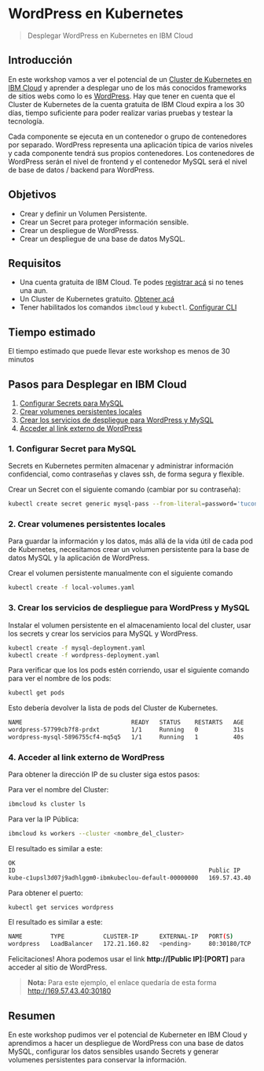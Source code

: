 # WordPress en Kubernetes
> Desplegar WordPress en Kubernetes en IBM Cloud
## Introducción

En este workshop vamos a ver el potencial de un [Cluster de Kubernetes en IBM Cloud](https://www.ibm.com/cloud/kubernetes-service) y aprender a desplegar uno de los más conocidos frameworks de sitios webs como lo es [WordPress](https://wordpress.org/). Hay que tener en cuenta que el Cluster de Kubernetes de la cuenta gratuita de IBM Cloud expira a los 30 días, tiempo suficiente para poder realizar varias pruebas y testear la tecnología.

Cada componente se ejecuta en un contenedor o grupo de contenedores por separado. WordPress representa una aplicación típica de varios niveles y cada componente tendrá sus propios contenedores. Los contenedores de WordPress serán el nivel de frontend y el contenedor MySQL será el nivel de base de datos / backend para WordPress.

## Objetivos
- Crear y definir un Volumen Persistente.
- Crear un Secret para proteger información sensible.
- Crear un despliegue de WordPresss.
- Crear un despliegue de una base de datos MySQL.

## Requisitos
- Una cuenta gratuita de IBM Cloud. Te podes [registrar acá](https://cloud.ibm.com/registration) si no tenes una aun.
- Un Cluster de Kubernetes gratuito. [Obtener acá](https://cloud.ibm.com/kubernetes/catalog/create)
- Tener habilitados los comandos `ibmcloud` y `kubectl`. [Configurar CLI](https://cloud.ibm.com/docs/containers?topic=containers-cs_cli_install)

## Tiempo estimado
El tiempo estimado que puede llevar este workshop es menos de 30 minutos

## Pasos para Desplegar en IBM Cloud
1. [Configurar Secrets para MySQL](#1-configurar-secret-para-mysql)
2. [Crear volumenes persistentes locales](#2-crear-volumenes-persistentes-locales)
3. [Crear los servicios de despliegue para WordPress y MySQL](#3-crear-los-servicios-de-despliegue-para-wordpress-y-mysql)
4. [Acceder al link externo de WordPress](#Accessing-the-external-wordpress-link)

### 1. Configurar Secret para MySQL
Secrets en Kubernetes permiten almacenar y administrar información confidencial, como contraseñas y claves ssh, de forma segura y flexible.

Crear un Secret con el siguiente comando (cambiar por su contraseña):
```bash
kubectl create secret generic mysql-pass --from-literal=password='tucontraseniasegura'
```

### 2. Crear volumenes persistentes locales
Para guardar la información y los datos, más allá de la vida útil de cada pod de Kubernetes, necesitamos crear un volumen persistente para la base de datos MySQL y la aplicación de WordPress.

Crear el volumen persistente manualmente con el siguiente comando
```bash
kubectl create -f local-volumes.yaml
```
### 3. Crear los servicios de despliegue para WordPress y MySQL
Instalar el volumen persistente en el almacenamiento local del cluster, usar los secrets y crear los servicios para MySQL y WordPress.

```bash
kubectl create -f mysql-deployment.yaml
kubectl create -f wordpress-deployment.yaml
```

Para verificar que los los pods estén corriendo, usar el siguiente comando para ver el nombre de los pods:

```bash
kubectl get pods
```

Esto debería devolver la lista de pods del Cluster de Kubernetes.

```bash
NAME                               READY   STATUS    RESTARTS   AGE
wordpress-57799cb7f8-prdxt         1/1     Running   0          31s
wordpress-mysql-5896755cf4-mq5q5   1/1     Running   1          40s
```

### 4. Acceder al link externo de WordPress
Para obtener la dirección IP de su cluster siga estos pasos:

Para ver el nombre del Cluster:
```bash
ibmcloud ks cluster ls
```
Para ver la IP Pública:
```bash
ibmcloud ks workers --cluster <nombre_del_cluster>
```
El resultado es similar a este:
```bash
OK
ID                                                       Public IP      Private IP      Flavor   State    Status   Zone    Version   
kube-c1upsl3d07j9adhlggm0-ibmkubeclou-default-00000000   169.57.43.40   10.131.75.187   free     normal   Ready
```
Para obtener el puerto:
```bash
kubectl get services wordpress
```

El resultado es similar a este:
```bash
NAME        TYPE           CLUSTER-IP      EXTERNAL-IP   PORT(S)        AGE
wordpress   LoadBalancer   172.21.160.82   <pending>     80:30180/TCP   23s
```

Felicitaciones! Ahora podemos usar el link **http://[Public IP]:[PORT]** para acceder al sitio de WordPress.

> **Nota:** Para este ejemplo, el enlace quedaría de esta forma http://169.57.43.40:30180

## Resumen

En este workshop pudimos ver el potencial de Kuberneter en IBM Cloud y aprendimos a hacer un despliegue de WordPress con una base de datos MySQL, configurar los datos sensibles usando Secrets y generar volumenes persistentes para conservar la información.

